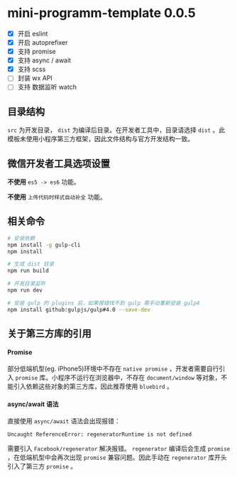 # mini-programm-template 0.0.5

- [x] 开启 eslint
- [x] 开启 autoprefixer
- [x] 支持 promise
- [x] 支持 async / await
- [x] 支持 scss
- [ ] 封装 wx API
- [ ] 支持 数据监听 watch

## 目录结构

 `src` 为开发目录， `dist` 为编译后目录。在开发者工具中，目录请选择 `dist` 。此模板未使用小程序第三方框架，因此文件结构与官方开发结构一致。

## 微信开发者工具选项设置

**不使用** `es5 -> es6` 功能。

**不使用** `上传代码时样式自动补全` 功能。

## 相关命令

```bash
# 安装依赖
npm install -g gulp-cli
npm install

# 生成 dist 目录
npm run build

# 开发目录监听
npm run dev

# 安装 gulp 的 plugins 后，如果报错找不到 gulp 需手动重新安装 gulp4
npm install github:gulpjs/gulp#4.0 --save-dev
```

## 关于第三方库的引用

#### Promise

部分低端机型(eg. iPhone5)环境中不存在 `native promise` ，开发者需要自行引入 `promise` 库。小程序不运行在浏览器中，不存在 `document/window` 等对象，不能引入依赖这些对象的第三方库，因此推荐使用 `bluebird` 。

#### async/await 语法

直接使用 `async/await` 语法会出现报错：
```
Uncaught ReferenceError: regeneratorRuntime is not defined
```
需要引入 `Facebook/regenerator` 解决报错。 `regenerator` 编译后会生成 `promise` ，在低端机型中会再次出现 `promise` 兼容问题。因此手动在 `regenerator` 库开头引入了第三方 `promise` 。
